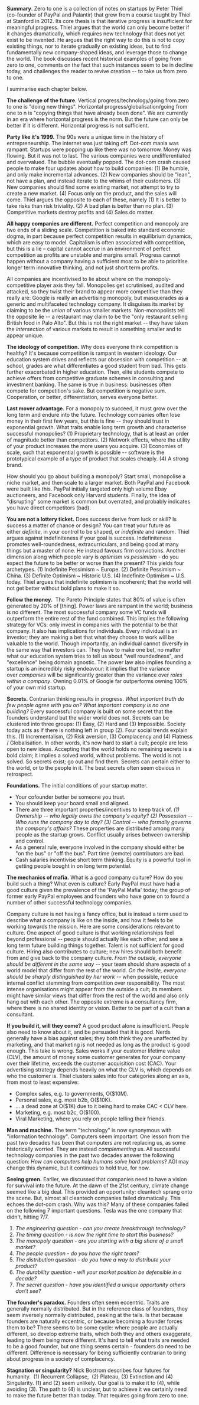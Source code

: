 **Summary**. Zero to one is a collection of notes on startups by Peter Thiel (co-founder of PayPal and Palantir) that grew from a course taught by Thiel at Stanford in 2012. Its core thesis is that iterative progress is insufficient for meaningful progress. Thiel argues that the world can only become better if it changes dramatically, which requires new technology that does not yet exist to be invented. He argues that the right way to do this is not to copy existing things, nor to iterate gradually on existing ideas, but to find fundamentally new company-shaped ideas, and leverage those to change the world. The book discusses recent historical examples of going from zero to one, comments on the fact that such instances seem to be in decline today, and challenges the reader to revive creation -- to take us from zero to one.

I summarise each chapter below.

**The challenge of the future**. Vertical progress/technology/going from zero to one is "doing new things". Horizontal progress/globalisation/going from one to n is "copying things that have already been done". We are currently in an era where horizontal progress is the norm. But the future can only be better if it is different. Horizontal progress is not sufficient.

**Party like it's 1999.** The 90s were a unique time in the history of entrepreneurship. The internet was just taking off. Dot-com mania was rampant. Startups were popping up like there was no tomorrow. Money was flowing. But it was not to last. The various companies were undifferentiated and overvalued. The bubble eventually popped. The dot-com crash caused people to make four updates about how to build companies: (1) Be humble, and only make incremental advances. (2) New companies should be "lean", not have a plan, and instead iterate to the whims of their customers. (3) New companies should find some existing market, not attempt to try to create a new market. (4) Focus only on the product, and the sales will come. Thiel argues the opposite to each of these, namely (1) It is better to take risks than risk triviality. (2) A bad plan is better than no plan. (3) Competitive markets destroy profits and (4) Sales do matter.

**All happy companies are different.** Perfect competition and monopoly are two ends of a sliding scale. Competition is baked into standard economic dogma, in part because perfect competition results in equilibrium dynamics, which are easy to model. Capitalism is often associated with competition, but this is a lie – capital cannot accrue in an environment of perfect competition as profits are unstable and margins small. Progress cannot happen without a company having a sufficient moat to be able to prioritise longer term innovative thinking, and not just short term profits.

All companies are incentivised to lie about where on the monopoly-competitive player axis they fall. Monopolies get scrutinised, audited and attacked, so they twist their brand to appear more competitive than they really are: Google is really an advertising monopoly, but masquerades as a generic and multifaceted technology company. It disguises its market by claiming to be the _union_ of various smaller markets. Non-monopolists tell the opposite lie -- a restaurant may claim to be the "only restaurant selling British food in Palo Alto". But this is not the right market -- they have taken the _intersection_ of various markets to result in something smaller and to appear unique.

**The ideology of competition.** Why does everyone think competition is healthy? It's because competition is rampant in western ideology. Our education system drives and reflects our obsession with competition -- at school, grades are what differentiates a good student from bad. This gets further exacerbated in higher education. Then, elite students compete to achieve offers from competitive graduate schemes in consulting and investment banking. The same is true in business: businesses often compete for competition's sake. But competition is negative sum. Cooperation, or better, differentiation, serves everyone better.

**Last mover advantage.** For a monopoly to succeed, it must grow over the long term and endure into the future. Technology companies often lose money in their first few years, but this is fine -- they should trust in exponential growth. What traits enable long term growth and characterise successful monopolies? (1) Proprietary technology, that is at least an order of magnitude better than competitors. (2) Network effects, where the utility of your product increases the more users you acquire. (3) Economies of scale, such that exponential growth is possible -- software is the prototypical example of a type of product that scales cheaply. (4) A strong brand.

How should you go about building a monopoly? Start small, monopolise a niche market, and then scale to a larger market. Both PayPal and Facebook were built like this. PayPal initially targeted only high volume Ebay auctioneers, and Facebook only Harvard students. Finally, the idea of "disrupting" some market is common but overrated, and probably indicates you have direct competitors (bad).

**You are not a lottery ticket.** Does success derive from luck or skill? Is success a matter of chance or design? You can treat your future as either _definite_, in your control to be shaped, or _indefinite_ and random. Thiel argues against indefiniteness if your goal is success. Indefiniteness promotes well-roundedness, extracurriculars, and being good at many things but a master of none. He instead favours firm convictions. Another dimension along which people vary is _optimism vs pessimism_ - do you expect the future to be better or worse than the present? This yields four archetypes. (1) Indefinite Pessimism ~ Europe. (2) Definite Pessimism ~ China. (3) Definite Optimism ~ Historic U.S. (4) Indefinite Optimism ~ U.S. today. Thiel argues that indefinite optimism is incoherent; that the world will not get better without bold plans to make it so.

**Follow the money.**  The Pareto Principle states that 80% of value is often generated by 20% of [thing]. Power laws are rampant in the world; business is no different. The most successful company some VC funds will outperform the entire rest of the fund combined. This implies the following strategy for VCs: only invest in companies with the potential to be that company. It also has implications for individuals. Every individual is an investor; they are making a bet that what they choose to work will be valuable to the world. Though importantly, an individual cannot diversify in the same way that investors can. They have to make one bet, no matter what our education system tries to tell us about "well roundedness", and "excellence" being domain agnostic. The power law also implies founding a startup is an incredibly risky endeavour: it implies that the variance over _companies_ will be significantly greater than the variance over _roles within a company_. Owning 0.01% of Google far outperforms owning 100% of your own mid startup.

**Secrets.** Contrarian thinking results in progress. _What important truth do few people agree with you on? What important company is no one building?_ Every successful company is built on some secret that the founders understand but the wider world does not. Secrets can be clustered into three groups: (1) Easy, (2) Hard and (3) Impossible. Society today acts as if there is nothing left in group (2). Four social trends explain this. (1) Incrementalism, (2) Risk aversion, (3) Complacency and (4) Flatness / Globalisation. In other words, it's now hard to start a cult; people are less open to new ideas. Accepting that the world holds no remaining secrets is a bold claim; it implies a solved world, without problems. The world is not solved. So secrets exist; go out and find them. Secrets can pertain either to the world, or to the people in it. The best secrets often seem obvious in retrospect.

**Foundations.** The initial conditions of your startup matter.

- Your cofounder better be someone you trust.
- You should keep your board small and aligned.
- There are three important properties/incentives to keep track of. _(1) Ownership -- who legally owns the company's equity? (2) Possession -- Who runs the company day to day? (3) Control -- who formally governs the company's affairs?_ These properties are distributed among many people as the startup grows. Conflict usually arises between ownership and control.
- As a general rule, everyone involved in the company should either be "on the bus" or "off the bus". Part time (remote) contributors are bad.
- Cash salaries incentivise short term thinking. Equity is a powerful tool in getting people bought in on long term potential.

**The mechanics of mafia.** What is a good company culture? How do you build such a thing? What even is culture? Early PayPal must have had a good culture given the prevalence of the 'PayPal Mafia' today; the group of former early PayPal employees and founders who have gone on to found a number of other successful technology companies. 

Company culture is not having a fancy office, but is instead a term used to describe what a company is like on the inside, and how it feels to be working towards the mission. Here are some considerations relevant to culture. One aspect of good culture is that working relationships feel beyond professional -- people should actually like each other, and see a long term future building things together. Talent is not sufficient for good culture. Hiring also contributes to culture; new hires should both benefit from and give back to the company culture. _From the outside, everyone should be different in the same way_ -- your team should share aspects of a world model that differ from the rest of the world. _On the inside, everyone should be sharply distinguished by her work_ -- when possible, reduce internal conflict stemming from competition over responsibility. The most intense organisations might appear from the outside a cult; its members might have similar views that differ from the rest of the world and also only hang out with each other. The opposite extreme is a consultancy firm, where there is no shared identity or vision. Better to be part of a cult than a consultant. 

**If you build it, will they come?** A good product alone is insufficient. People also need to know about it, and be persuaded that it is good. Nerds generally have a bias against sales; they both think they are unaffected by marketing, and that marketing is not needed as long as the product is good enough. This take is wrong. Sales works if your customer lifetime value (CLV), the amount of money some customer generates for your company over their lifetime, exceeds the customer acquisition cost (CAC). Your advertising strategy depends heavily on what the CLV is, which depends on who the customer is. Thiel clusters sales into four categories along an axis, from most to least expensive:

- Complex sales, e.g. to governments, O($10M).
- Personal sales, e.g. most b2b, O($10K).
- ... a dead zone at O($1K) due to it being hard to make CAC < CLV here.
- Marketing, e.g. most b2c, O($100).
- Viral Marketing, where you rely on people telling their friends.

**Man and machine.** The term "technology" is now synonymous with "information technology". Computers seem important. One lesson from the past two decades has been that computers are not replacing us, as some historically worried. They are instead _complementing_ us. All successful technology companies in the past two decades answer the following question: _How can computers help humans solve hard problems_? AGI may change this dynamic, but it continues to hold true, for now.

**Seeing green.** Earlier, we discussed that companies need to have a vision for survival into the future. At the dawn of the 21st century, climate change seemed like a big deal. This provided an opportunity: cleantech sprang onto the scene. But, almost all cleantech companies failed dramatically. This echoes the dot-com crash. Why was this? Many of these companies failed on the following 7 important questions. Tesla was the one company that didn't, hitting 7/7.

1. _The engineering question - can you create breakthrough technology?_
2. _The timing question - is now the right time to start this business?_
3. _The monopoly question - are you starting with a big share of a small market?_
4. _The people question - do you have the right team?_
5. _The distribution question - do you have a way to distribute your product?_
6. _The durability question - will your market position be defensible in a decade?_
7. _The secret question - have you identified a unique opportunity others don't see?_

**The founder's paradox.** Founders often seem eccentric. Traits are generally normally distributed. But in the reference class of founders, they seem inversely normally distributed, peaking at the tails. Is that because founders are naturally eccentric, or because becoming a founder forces them to be? There seems to be some cycle: where people are actually different, so develop extreme traits, which both they and others exaggerate, leading to them being more different. It's hard to tell what traits are needed to be a good founder, but one thing seems certain - founders do need to be different. Difference is necessary for being sufficiently contrarian to bring about progress in a society of complacency.

**Stagnation or singularity?** Nick Bostrom describes four futures for humanity.  (1) Recurrent Collapse,  (2) Plateau, (3) Extinction and (4) Singularity. (1) and (2) seem unlikely. Our goal is to make it to (4), while avoiding (3). The path to (4) is unclear, but to achieve it we certainly need to make the future better than today. That requires going from zero to one.